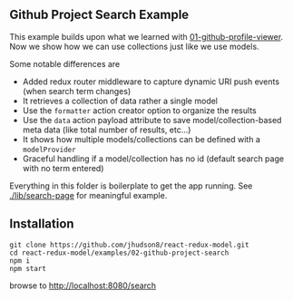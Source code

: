 Github Project Search Example
--------------------------------------------------------
This example builds upon what we learned with [01-github-profile-viewer](./01-github-profile-viewer).  Now we show how we can use collections just like we use models.

Some notable differences are

* Added redux router middleware to capture dynamic URI push events (when search term changes)
* It retrieves a collection of data rather a single model
* Use the `formatter` action creator option to organize the results
* Use the `data` action payload attribute to save model/collection-based meta data (like total number of results, etc...)
* It shows how multiple models/collections can be defined with a `modelProvider`
* Graceful handling if a model/collection has no id (default search page with no term entered)

Everything in this folder is boilerplate to get the app running.  See [./lib/search-page](./lib/search-page) for meaningful example.


## Installation
```
git clone https://github.com/jhudson8/react-redux-model.git
cd react-redux-model/examples/02-github-project-search
npm i
npm start
```
browse to [http://localhost:8080/search](http://localhost:8080/search)
